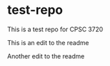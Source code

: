 # test-repo
This is a test repo for CPSC 3720

This is an edit to the readme

Another edit to the readme
